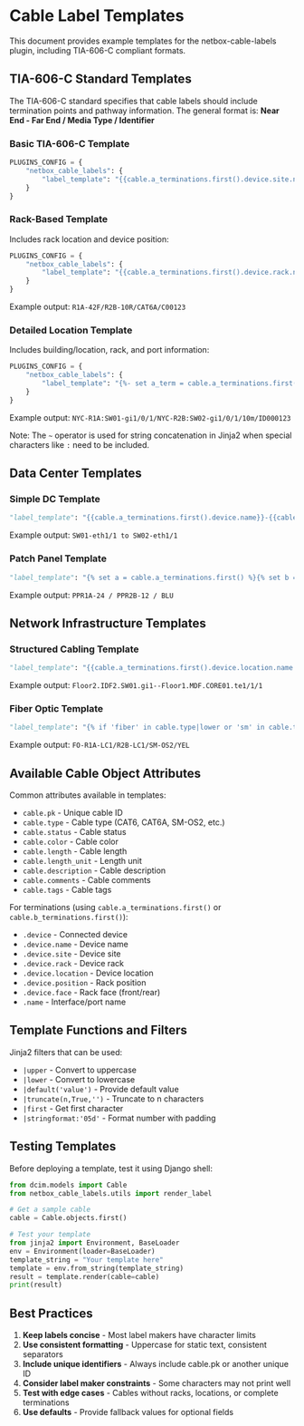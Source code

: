 # Cable Label Templates

This document provides example templates for the netbox-cable-labels plugin, including TIA-606-C compliant formats.

## TIA-606-C Standard Templates

The TIA-606-C standard specifies that cable labels should include termination points and pathway information. The general format is:
**Near End - Far End / Media Type / Identifier**

### Basic TIA-606-C Template

```python
PLUGINS_CONFIG = {
    "netbox_cable_labels": {
        "label_template": "{{cable.a_terminations.first().device.site.name}}-{{cable.a_terminations.first().device.name}}/{{cable.b_terminations.first().device.site.name}}-{{cable.b_terminations.first().device.name}}/{{cable.type|default('CAT6')}}/{{cable.pk}}"
    }
}
```

### Rack-Based Template
Includes rack location and device position:

```python
PLUGINS_CONFIG = {
    "netbox_cable_labels": {
        "label_template": "{{cable.a_terminations.first().device.rack.name}}-{{cable.a_terminations.first().device.position}}{{cable.a_terminations.first().device.face|first|upper}}/{{cable.b_terminations.first().device.rack.name}}-{{cable.b_terminations.first().device.position}}{{cable.b_terminations.first().device.face|first|upper}}/{{cable.type|default('UTP')}}/C{{'{:05d}'.format(cable.pk)}}"
    }
}
```
Example output: `R1A-42F/R2B-10R/CAT6A/C00123`

### Detailed Location Template
Includes building/location, rack, and port information:

```python
PLUGINS_CONFIG = {
    "netbox_cable_labels": {
        "label_template": "{%- set a_term = cable.a_terminations.first() -%}{%- set b_term = cable.b_terminations.first() -%}{{a_term.device.site.name|upper}}-{{a_term.device.rack.name ~ ':' ~ a_term.device.name}}-{{a_term.name}}/{{b_term.device.site.name|upper}}-{{b_term.device.rack.name ~ ':' ~ b_term.device.name}}-{{b_term.name}}{%- if cable.length %}/{{cable.length}}m{% endif %}/ID{{'{:06d}'.format(cable.pk)}}"
    }
}
```
Example output: `NYC-R1A:SW01-gi1/0/1/NYC-R2B:SW02-gi1/0/1/10m/ID000123`

Note: The `~` operator is used for string concatenation in Jinja2 when special characters like `:` need to be included.

## Data Center Templates

### Simple DC Template
```python
"label_template": "{{cable.a_terminations.first().device.name}}-{{cable.a_terminations.first().name}} to {{cable.b_terminations.first().device.name}}-{{cable.b_terminations.first().name}}"
```
Example output: `SW01-eth1/1 to SW02-eth1/1`

### Patch Panel Template
```python
"label_template": "{% set a = cable.a_terminations.first() %}{% set b = cable.b_terminations.first() %}PP{{a.device.rack.name}}-{{a.name}} / PP{{b.device.rack.name}}-{{b.name}} / {{cable.color|default('BLU')|upper|truncate(3,True,'')}}"
```
Example output: `PPR1A-24 / PPR2B-12 / BLU`

## Network Infrastructure Templates

### Structured Cabling Template
```python
"label_template": "{{cable.a_terminations.first().device.location.name|default(cable.a_terminations.first().device.site.name)}}.{{cable.a_terminations.first().device.name}}.{{cable.a_terminations.first().name}}--{{cable.b_terminations.first().device.location.name|default(cable.b_terminations.first().device.site.name)}}.{{cable.b_terminations.first().device.name}}.{{cable.b_terminations.first().name}}"
```
Example output: `Floor2.IDF2.SW01.gi1--Floor1.MDF.CORE01.te1/1/1`

### Fiber Optic Template
```python
"label_template": "{% if 'fiber' in cable.type|lower or 'sm' in cable.type|lower or 'mm' in cable.type|lower %}FO-{% endif %}{{cable.a_terminations.first().device.rack.name}}-{{cable.a_terminations.first().name}}/{{cable.b_terminations.first().device.rack.name}}-{{cable.b_terminations.first().name}}/{{cable.type|upper}}/{{cable.color|default('YEL')|upper}}"
```
Example output: `FO-R1A-LC1/R2B-LC1/SM-OS2/YEL`

## Available Cable Object Attributes

Common attributes available in templates:

- `cable.pk` - Unique cable ID
- `cable.type` - Cable type (CAT6, CAT6A, SM-OS2, etc.)
- `cable.status` - Cable status
- `cable.color` - Cable color
- `cable.length` - Cable length
- `cable.length_unit` - Length unit
- `cable.description` - Cable description
- `cable.comments` - Cable comments
- `cable.tags` - Cable tags

For terminations (using `cable.a_terminations.first()` or `cable.b_terminations.first()`):
- `.device` - Connected device
- `.device.name` - Device name
- `.device.site` - Device site
- `.device.rack` - Device rack
- `.device.location` - Device location
- `.device.position` - Rack position
- `.device.face` - Rack face (front/rear)
- `.name` - Interface/port name

## Template Functions and Filters

Jinja2 filters that can be used:
- `|upper` - Convert to uppercase
- `|lower` - Convert to lowercase
- `|default('value')` - Provide default value
- `|truncate(n,True,'')` - Truncate to n characters
- `|first` - Get first character
- `|stringformat:'05d'` - Format number with padding

## Testing Templates

Before deploying a template, test it using Django shell:

```python
from dcim.models import Cable
from netbox_cable_labels.utils import render_label

# Get a sample cable
cable = Cable.objects.first()

# Test your template
from jinja2 import Environment, BaseLoader
env = Environment(loader=BaseLoader)
template_string = "Your template here"
template = env.from_string(template_string)
result = template.render(cable=cable)
print(result)
```

## Best Practices

1. **Keep labels concise** - Most label makers have character limits
2. **Use consistent formatting** - Uppercase for static text, consistent separators
3. **Include unique identifiers** - Always include cable.pk or another unique ID
4. **Consider label maker constraints** - Some characters may not print well
5. **Test with edge cases** - Cables without racks, locations, or complete terminations
6. **Use defaults** - Provide fallback values for optional fields